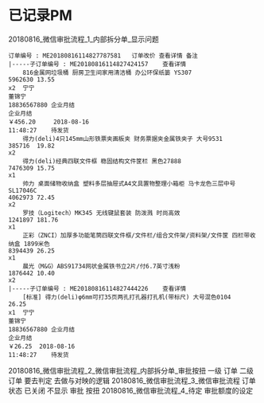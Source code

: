 # 已记录PM


20180816_微信审批流程_1_内部拆分单_显示问题

```
订单编号 : ME20180816114827787581	订单改价 查看详情 备注
|-----子订单编号 : ME20180816114827424157	查看详情
	816金属网垃圾桶 厨房卫生间家用清洁桶 办公环保纸篓 YS307
5962630	13.55
x2	宁宁 
董锦宁
18836567880	企业月结 
企业月结
￥456.20 	2018-08-16
11:48:27	待发货 
	得力(deli)4只145mm山形铁票夹画板夹 财务票据夹金属铁夹子 大号9531
385716	19.82
x2
	得力(deli)经典四联文件框 稳固结构文件筐栏 黑色27888
7476309	15.75
x1
	帅力 桌面储物收纳盒 塑料多层抽屉式A4文具置物整理小箱柜 马卡龙色三层中号SL17046C
4062973	72.45
x2
	罗技（Logitech）MK345 无线键鼠套装 防泼溅 时尚高效
1241897	181.76
x1
	正彩（ZNCI）加厚多功能笔筒四联文件框/文件栏/组合文件架/资料架/文件筐 四栏带收纳盒 1899米色
8394439	26.25
x1
	晨光（M&G）ABS91734网状金属铁书立2片/付6.7英寸浅粉
1876442	10.40
x2
|-----子订单编号 : ME20180816114827444226	查看详情
	[标准] 得力(deli)φ6mm可打35页两孔打孔器打孔机(带标尺) 大号混色0104
26.25
x1	宁宁 
董锦宁
18836567880	企业月结 
企业月结
￥26.25 	2018-08-16
11:48:27	待发货 
```

20180816_微信审批流程_2_微信审批流程_内部拆分单_审批按扭 一级 订单 二级订单 要去判定 去做与对映的逻辑
20180816_微信审批流程_3_微信审批流程 订单状态 已关闭 不显示 审批 按扭
20180816_微信审批流程_4_待定 审批额度的设定

